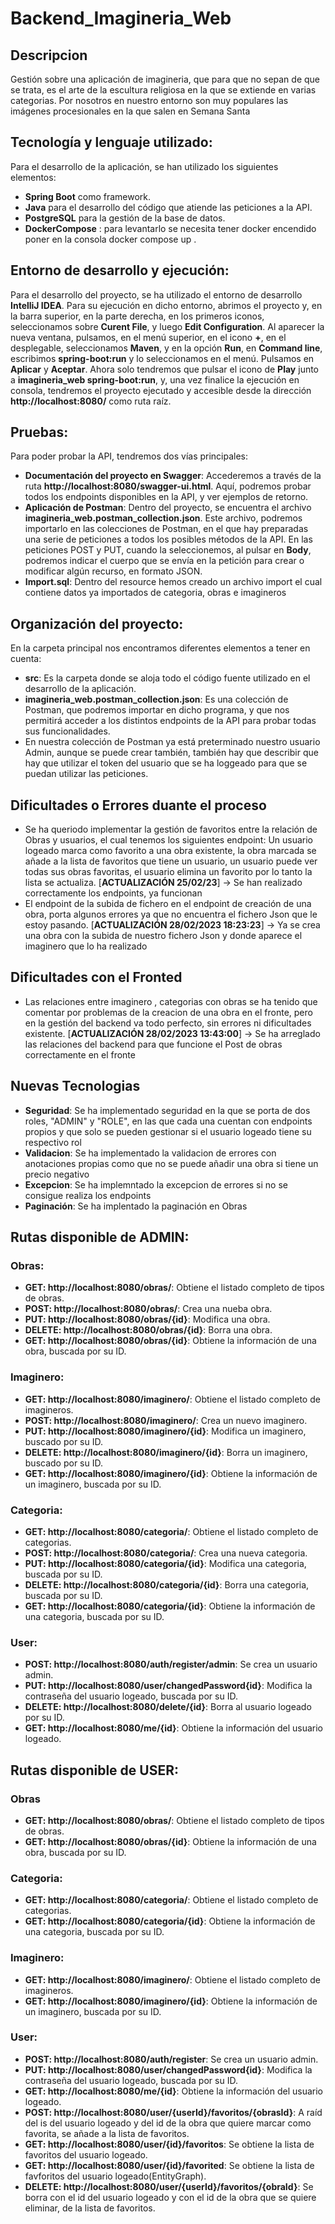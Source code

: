 # Backend_Imagineria_Web

## Descripcion

Gestión sobre una aplicación de imagineria, que para que no sepan de que se trata, es el arte de la escultura religiosa en la que se extiende en varias categorias. Por nosotros en nuestro entorno son muy populares las imágenes procesionales en la que salen en Semana Santa

## Tecnología y lenguaje utilizado:
Para el desarrollo de la aplicación, se han utilizado los siguientes elementos:
- **Spring Boot** como framework.
- **Java** para el desarrollo del código que atiende las peticiones a la API.
- **PostgreSQL** para la gestión de la base de datos.
- **DockerCompose** : para levantarlo se necesita tener docker encendido  poner en la consola docker compose up . 

## Entorno de desarrollo y ejecución:
Para el desarrollo del proyecto, se ha utilizado el entorno de desarrollo **IntelliJ IDEA**. Para su ejecución en dicho entorno, abrimos el proyecto y,
en la barra superior, en la parte derecha, en los primeros iconos, seleccionamos sobre **Curent File**, y luego **Edit Configuration**. Al aparecer la nueva
ventana, pulsamos, en el menú superior, en el icono **+**, en el desplegable, seleccionamos **Maven**, y en la opción **Run**, en **Command line**, escribimos
**spring-boot:run** y lo seleccionamos en el menú. Pulsamos en **Aplicar** y **Aceptar**.
Ahora solo tendremos que pulsar el icono de **Play** junto a **imagineria_web spring-boot:run**, y, una vez finalice la ejecución en consola, tendremos el proyecto ejecutado
y accesible desde la dirección **http://localhost:8080/** como ruta raíz.

## Pruebas:
Para poder probar la API, tendremos dos vías principales:
- **Documentación del proyecto en Swagger**: Accederemos a través de la ruta **http://localhost:8080/swagger-ui.html**. Aquí, podremos probar todos los endpoints
  disponibles en la API, y ver ejemplos de retorno.
- **Aplicación de Postman**: Dentro del proyecto, se encuentra el archivo **imagineria_web.postman_collection.json**. Este archivo, podremos importarlo en las colecciones de Postman,
  en el que hay preparadas una serie de peticiones a todos los posibles métodos de la API. En las peticiones POST y PUT, cuando la seleccionemos, al pulsar en **Body**, podremos
  indicar el cuerpo que se envía en la petición para crear o modificar algún recurso, en formato JSON.
- **Import.sql**: Dentro del resource hemos creado un archivo import el cual contiene datos ya importados de categoria, obras e imagineros

## Organización del proyecto:
En la carpeta principal nos encontramos diferentes elementos a tener en cuenta:
- **src**: Es la carpeta donde se aloja todo el código fuente utilizado en el desarrollo de la aplicación.
- **imagineria_web.postman_collection.json**: Es una colección de Postman, que podremos importar en dicho programa, y que nos permitirá acceder a los distintos endpoints de la API para
  probar todas sus funcionalidades.
- En nuestra colección de Postman ya está preterminado nuestro usuario Admin, aunque se puede crear también, también hay que describir que hay que utilizar el token del usuario que se ha loggeado para que se puedan utilizar las peticiones.


## Dificultades o Errores duante el proceso
- Se ha queriodo implementar la gestión de favoritos entre la relación de Obras y usuarios, el cual tenemos los siguientes endpoint: Un usuario logeado marca como favorito a una obra existente, la obra marcada se añade a la lista de favoritos que tiene un usuario, un usuario puede ver todas sus obras  favoritas, el usuario elimina un favorito por lo tanto la lista se actualiza. [**ACTUALIZACIÓN 25/02/23**] -> Se han realizado correctamente los endpoints, ya funcionan
- El endpoint de la subida de fichero en el endpoint de creación de una obra, porta algunos errores ya que no encuentra el fichero Json que le estoy pasando.
[**ACTUALIZACIÓN 28/02/2023 18:23:23**] -> Ya se crea una obra con la subida de nuestro fichero Json y donde aparece el imaginero que lo ha realizado

## Dificultades con el Fronted
- Las relaciones entre imaginero , categorias con obras se ha tenido que comentar por problemas de la creacion de una obra en el fronte, pero en la gestión del backend va todo perfecto, sin errores ni dificultades existente. [**ACTUALIZACIÓN 28/02/2023 13:43:00**] -> Se ha arreglado las relaciones del backend para que funcione el Post de obras correctamente en el fronte

## Nuevas Tecnologias
- **Seguridad**: Se ha implementado seguridad en la que se porta de dos roles, "ADMIN" y "ROLE", en las que cada una cuentan con endpoints propios y que solo se pueden gestionar si el usuario logeado tiene su respectivo rol
- **Validacion**: Se ha implementado la validacion de errores con anotaciones propias como que no se puede añadir una obra si tiene un precio negativo
- **Excepcion**: Se ha implemntado la excepcion de errores si no se consigue realiza los endpoints
- **Paginación**: Se ha implentado la paginación en Obras

## Rutas disponible de ADMIN:
### Obras:
- **GET: http://localhost:8080/obras/**: Obtiene el listado completo de tipos de obras.
- **POST: http://localhost:8080/obras/**: Crea una nueba obra.
- **PUT: http://localhost:8080/obras/{id}**: Modifica una obra.
- **DELETE: http://localhost:8080/obras/{id}**: Borra una obra.
- **GET: http://localhost:8080/obras/{id}**: Obtiene la información de una obra, buscada por su ID.

### Imaginero:
- **GET: http://localhost:8080/imaginero/**: Obtiene el listado completo de imagineros.
- **POST: http://localhost:8080/imaginero/**: Crea un nuevo imaginero.
- **PUT: http://localhost:8080/imaginero/{id}**: Modifica un imaginero, buscado por su ID.
- **DELETE: http://localhost:8080/imaginero/{id}**: Borra un imaginero, buscado por su ID.
- **GET: http://localhost:8080/imaginero/{id}**: Obtiene la información de un imaginero, buscada por su ID.

### Categoria:
- **GET: http://localhost:8080/categoria/**: Obtiene el listado completo de categorias.
- **POST: http://localhost:8080/categoria/**: Crea una nueva categoria.
- **PUT: http://localhost:8080/categoria/{id}**: Modifica una categoria, buscada por su ID.
- **DELETE: http://localhost:8080/categoria/{id}**: Borra una categoria, buscada por su ID.
- **GET: http://localhost:8080/categoria/{id}**: Obtiene la información de una categoria, buscada por su ID.

### User:
- **POST: http://localhost:8080/auth/register/admin**: Se crea un usuario admin.
- **PUT: http://localhost:8080/user/changedPassword{id}**: Modifica la contraseña del usuario logeado, buscada por su ID.
- **DELETE: http://localhost:8080/delete/{id}**: Borra al usuario logeado por su ID.
- **GET: http://localhost:8080/me/{id}**: Obtiene la información del usuario logeado.

## Rutas disponible de USER:
### Obras
- **GET: http://localhost:8080/obras/**: Obtiene el listado completo de tipos de obras.
- **GET: http://localhost:8080/obras/{id}**: Obtiene la información de una obra, buscada por su ID.

### Categoria:
- **GET: http://localhost:8080/categoria/**: Obtiene el listado completo de categorias.
- **GET: http://localhost:8080/categoria/{id}**: Obtiene la información de una categoria, buscada por su ID.

### Imaginero:
- **GET: http://localhost:8080/imaginero/**: Obtiene el listado completo de imagineros.
- **GET: http://localhost:8080/imaginero/{id}**: Obtiene la información de un imaginero, buscada por su ID.

### User:
- **POST: http://localhost:8080/auth/register**: Se crea un usuario admin.
- **PUT: http://localhost:8080/user/changedPassword{id}**: Modifica la contraseña del usuario logeado, buscada por su ID.
- **GET: http://localhost:8080/me/{id}**: Obtiene la información del usuario logeado.
- **POST: http://localhost:8080/user/{userId}/favoritos/{obrasId}**: A raíd del is del usuario logeado y del id de la obra que quiere marcar como favorita, se añade a la lista de favoritos.
- **GET: http://localhost:8080/user/{id}/favoritos**: Se obtiene la lista de favoritos del usuario logeado.
- **GET: http://localhost:8080/user/{id}/favorited**: Se obtiene la lista de favforitos del usuario logeado(EntityGraph).
- **DELETE: http://localhost:8080/user/{userId}/favoritos/{obraId}**: Se borra con el id del usuario logeado y con el id de la obra que se quiere eliminar, de la lista de favoritos.










